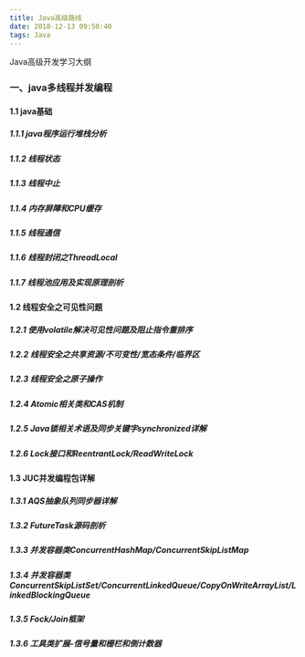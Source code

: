 ```yaml
---
title: Java高级路线
date: 2018-12-13 09:50:40
tags: Java
---
```


Java高级开发学习大纲
<!-- more -->
### 一、java多线程并发编程
#### 1.1 java基础
##### 1.1.1 java程序运行堆栈分析
##### 1.1.2 线程状态
##### 1.1.3 线程中止
##### 1.1.4 内存屏障和CPU缓存
##### 1.1.5 线程通信
##### 1.1.6 线程封闭之ThreadLocal
##### 1.1.7 线程池应用及实现原理剖析
#### 1.2 线程安全之可见性问题
##### 1.2.1 使用volatile解决可见性问题及阻止指令重排序
##### 1.2.2 线程安全之共享资源/不可变性/宽态条件/临界区
##### 1.2.3 线程安全之原子操作
##### 1.2.4 Atomic相关类和CAS机制
##### 1.2.5 Java锁相关术语及同步关键字synchronized详解
##### 1.2.6 Lock接口和ReentrantLock/ReadWriteLock
#### 1.3 JUC并发编程包详解
##### 1.3.1 AQS抽象队列同步器详解
##### 1.3.2 FutureTask源码剖析
##### 1.3.3 并发容器类ConcurrentHashMap/ConcurrentSkipListMap
##### 1.3.4 并发容器类ConcurrentSkipListSet/ConcurrentLinkedQueue/CopyOnWriteArrayList/LinkedBlockingQueue
##### 1.3.5 Fock/Join框架
##### 1.3.6 工具类扩展-信号量和栅栏和倒计数器
